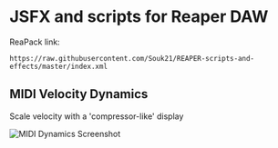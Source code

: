 # JSFX and scripts for Reaper DAW

ReaPack link:

    https://raw.githubusercontent.com/Souk21/REAPER-scripts-and-effects/master/index.xml

## MIDI Velocity Dynamics

Scale velocity with a 'compressor-like' display

![MIDI Dynamics Screenshot](VelocityDynamicsScreenshot.png)
